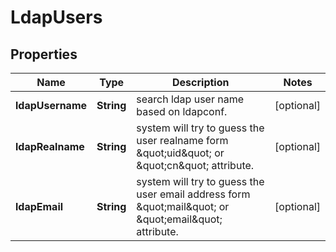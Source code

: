 # LdapUsers

## Properties
Name | Type | Description | Notes
------------ | ------------- | ------------- | -------------
**ldapUsername** | **String** | search ldap user name based on ldapconf. |  [optional]
**ldapRealname** | **String** | system will try to guess the user realname form \&quot;uid\&quot; or \&quot;cn\&quot; attribute. |  [optional]
**ldapEmail** | **String** | system will try to guess the user email address form \&quot;mail\&quot; or \&quot;email\&quot; attribute. |  [optional]
